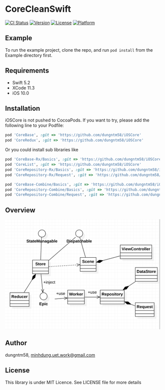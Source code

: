 # CoreCleanSwift

[![CI Status](https://img.shields.io/travis/dungntm58/iOSCore.svg?style=flat)](https://travis-ci.org/dungntm58/iOSCore)
[![Version](https://img.shields.io/cocoapods/v/iOSCore.svg?style=flat)](https://cocoapods.org/pods/iOSCore)
[![License](https://img.shields.io/cocoapods/l/iOSCore.svg?style=flat)](https://cocoapods.org/pods/iOSCore)
[![Platform](https://img.shields.io/cocoapods/p/iOSCore.svg?style=flat)](https://cocoapods.org/pods/iOSCore)

## Example

To run the example project, clone the repo, and run `pod install` from the Example directory first.

## Requirements

- Swift 5.2
- XCode 11.3
- iOS 10.0

## Installation

iOSCore is not pushed to CocoaPods. If you want to try, please add the following line to your Podfile:

```ruby
pod 'CoreBase', :git => 'https://github.com/dungntm58/iOSCore'
pod 'CoreRedux', :git => 'https://github.com/dungntm58/iOSCore'
```

Or you could install sub libraries like

```ruby
pod 'CoreBase-Rx/Basics', :git => 'https://github.com/dungntm58/iOSCore'
pod 'CoreList', :git => 'https://github.com/dungntm58/iOSCore'
pod 'CoreRepository-Rx/Basics', :git => 'https://github.com/dungntm58/iOSCore'
pod 'CoreRepository-Rx/Request', :git => 'https://github.com/dungntm58/iOSCore'
```

```ruby
pod 'CoreBase-Combine/Basics', :git => 'https://github.com/dungntm58/iOSCore'
pod 'CoreRepository-Combine/Basics', :git => 'https://github.com/dungntm58/iOSCore'
pod 'CoreRepository-Combine/Request', :git => 'https://github.com/dungntm58/iOSCore'
```

## Overview
![alt text](https://github.com/dungntm58/iOSCore/blob/master/overview.png)

## Author

dungntm58, minhdung.uet.work@gmail.com

## License

This library is under MIT Licence. See LICENSE file for more details
